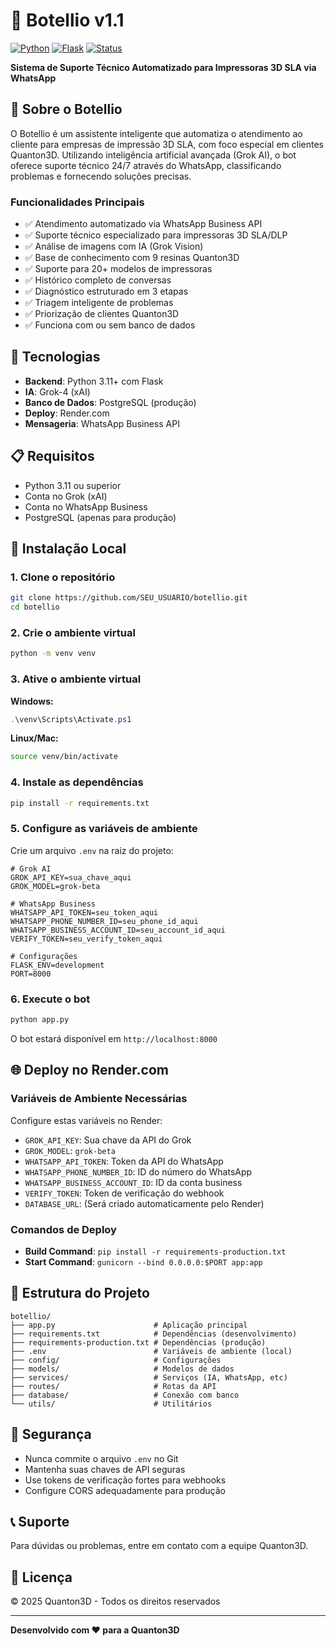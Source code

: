 # 🤖 Botellio v1.1

[![Python](https://img.shields.io/badge/Python-3.11-blue.svg)](https://www.python.org/)
[![Flask](https://img.shields.io/badge/Flask-3.0-green.svg)](https://flask.palletsprojects.com/)
[![Status](https://img.shields.io/badge/Status-Production%20Ready-brightgreen.svg)]()

**Sistema de Suporte Técnico Automatizado para Impressoras 3D SLA via WhatsApp**

## 🎯 Sobre o Botellio

O Botellio é um assistente inteligente que automatiza o atendimento ao cliente para empresas de impressão 3D SLA, com foco especial em clientes Quanton3D. Utilizando inteligência artificial avançada (Grok AI), o bot oferece suporte técnico 24/7 através do WhatsApp, classificando problemas e fornecendo soluções precisas.

### Funcionalidades Principais

- ✅ Atendimento automatizado via WhatsApp Business API
- ✅ Suporte técnico especializado para impressoras 3D SLA/DLP
- ✅ Análise de imagens com IA (Grok Vision)
- ✅ Base de conhecimento com 9 resinas Quanton3D
- ✅ Suporte para 20+ modelos de impressoras
- ✅ Histórico completo de conversas
- ✅ Diagnóstico estruturado em 3 etapas
- ✅ Triagem inteligente de problemas
- ✅ Priorização de clientes Quanton3D
- ✅ Funciona com ou sem banco de dados

## 🚀 Tecnologias

- **Backend**: Python 3.11+ com Flask
- **IA**: Grok-4 (xAI)
- **Banco de Dados**: PostgreSQL (produção)
- **Deploy**: Render.com
- **Mensageria**: WhatsApp Business API

## 📋 Requisitos

- Python 3.11 ou superior
- Conta no Grok (xAI)
- Conta no WhatsApp Business
- PostgreSQL (apenas para produção)

## 🔧 Instalação Local

### 1. Clone o repositório

```bash
git clone https://github.com/SEU_USUARIO/botellio.git
cd botellio
```

### 2. Crie o ambiente virtual

```bash
python -m venv venv
```

### 3. Ative o ambiente virtual

**Windows:**
```powershell
.\venv\Scripts\Activate.ps1
```

**Linux/Mac:**
```bash
source venv/bin/activate
```

### 4. Instale as dependências

```bash
pip install -r requirements.txt
```

### 5. Configure as variáveis de ambiente

Crie um arquivo `.env` na raiz do projeto:

```env
# Grok AI
GROK_API_KEY=sua_chave_aqui
GROK_MODEL=grok-beta

# WhatsApp Business
WHATSAPP_API_TOKEN=seu_token_aqui
WHATSAPP_PHONE_NUMBER_ID=seu_phone_id_aqui
WHATSAPP_BUSINESS_ACCOUNT_ID=seu_account_id_aqui
VERIFY_TOKEN=seu_verify_token_aqui

# Configurações
FLASK_ENV=development
PORT=8000
```

### 6. Execute o bot

```bash
python app.py
```

O bot estará disponível em `http://localhost:8000`

## 🌐 Deploy no Render.com

### Variáveis de Ambiente Necessárias

Configure estas variáveis no Render:

- `GROK_API_KEY`: Sua chave da API do Grok
- `GROK_MODEL`: `grok-beta`
- `WHATSAPP_API_TOKEN`: Token da API do WhatsApp
- `WHATSAPP_PHONE_NUMBER_ID`: ID do número do WhatsApp
- `WHATSAPP_BUSINESS_ACCOUNT_ID`: ID da conta business
- `VERIFY_TOKEN`: Token de verificação do webhook
- `DATABASE_URL`: (Será criado automaticamente pelo Render)

### Comandos de Deploy

- **Build Command**: `pip install -r requirements-production.txt`
- **Start Command**: `gunicorn --bind 0.0.0.0:$PORT app:app`

## 📁 Estrutura do Projeto

```
botellio/
├── app.py                      # Aplicação principal
├── requirements.txt            # Dependências (desenvolvimento)
├── requirements-production.txt # Dependências (produção)
├── .env                        # Variáveis de ambiente (local)
├── config/                     # Configurações
├── models/                     # Modelos de dados
├── services/                   # Serviços (IA, WhatsApp, etc)
├── routes/                     # Rotas da API
├── database/                   # Conexão com banco
└── utils/                      # Utilitários
```

## 🔐 Segurança

- Nunca commite o arquivo `.env` no Git
- Mantenha suas chaves de API seguras
- Use tokens de verificação fortes para webhooks
- Configure CORS adequadamente para produção

## 📞 Suporte

Para dúvidas ou problemas, entre em contato com a equipe Quanton3D.

## 📄 Licença

© 2025 Quanton3D - Todos os direitos reservados

---

**Desenvolvido com ❤️ para a Quanton3D**
